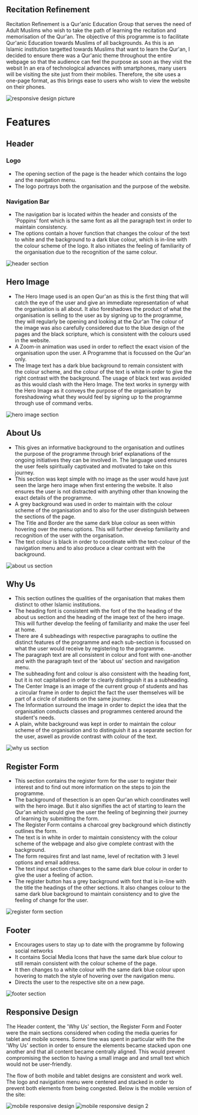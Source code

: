 ## Recitation Refinement

Recitation Refinement is a Qur'anic Education Group that serves the need of Adult Muslims who wish to take the path of learning the recitation and memorisation of the Qur'an. The objective of this programme is to facilitate Qur'anic Education towards Muslims of all backgrounds. As this is an Islamic institution targetted towards Muslims that want to learn the Qur'an, I decided to ensure there was a Qur'anic theme throughout the entire webpage so that the audience can feel the purpose as soon as they visit the websit
In an era of technological advances with smartphones, many users will be visiting the site just from their mobiles. Therefore, the site uses a one-page format, as this brings ease to users who wish to view the website on their phones. 

![responsive design picture](assets/images/responsive-design.png)

# Features 

## Header

### Logo
- The opening section of the page is the header which contains the logo and the navigation menu. 
- The logo portrays both the organisation and the purpose of the website.

### Navigation Bar
- The navigation bar is located within the header and consists of the 'Poppins' font which is the same font as all the paragraph text in order to maintain consistency.
- The options contain a hover function that changes the colour of the text to white and the background to a dark blue colour, which is in-line with the colour scheme of the logo. It also initiates the feeling of familiarity of the organisation due to the recognition of the same colour. 

![header section](assets/images/header.png)

## Hero Image
- The Hero Image used is an open Qur'an as this is the first thing that will catch the eye of the user and give an immediate representation of what the organisation is all about. It also foreshadows the product of what the organisation is selling to the user as by signing up to the programme, they will regularly be opening and looking at the Qur'an The colour of the image was also carefully considered due to the blue design of the pages and the black scripture, which is consistent with the colours used in the website. 
- A Zoom-in animation was used in order to reflect the exact vision of the organisation upon the user. A Programme that is focussed on the Qur'an only.
- The Image text has a dark blue background to remain consistent with the colour scheme, and the colour of the text is white in order to give the right contrast with the background. The usage of black text was avoided as this would clash with the Hero Image. The text works in synergy with the Hero Image as it conveys the purpose of the organisation by foreshadowing what they would feel by signing up to the programme through use of command verbs.

![hero image section](assets/images/hero-image-section.png)

## About Us

- This gives an informative background to the organisation and outlines the purpose of the programme through brief explanations of the ongoing initiatives they can be involved in. The language used ensures the user feels spiritually captivated and motivated to take on this journey. 
- This section was kept simple with no image as the user would have just seen the large hero image when first entering the website. It also ensures the user is not distracted with anything other than knowing the exact details of the programme. 
- A grey background was used in order to maintain with the colour scheme of the organisation and to also for the user distinguish between the sections of the page. 
- The Title and Border are the same dark blue colour as seen within hovering over the menu options. This will further develop familiarity and recognition of the user with the organisation. 
- The text colour is black in order to coordinate with the text-colour of the navigation menu and to also produce a clear contrast with the background. 

![about us section](assets/images/about-us-section.png)

## Why Us

- This section outlines the qualities of the organisation that makes them distinct to other Islamic institutions. 
- The heading font is consistent with the font of the the heading of the about us section and the heading of the image text of the hero image. This will further develop the feeling of familiarity and make the user feel at home. 
- There are 4 subheadings with respective paragraphs to outline the distinct features of the programme and each sub-section is focussed on what the user would receive by registering to the programme. 
- The paragraph text are all consistent in colour and font with one-another and with the paragraph text of the 'about us' section and navigation menu. 
- The subheading font and colour is also consistent with the heading font, but it is not capitalised in order to clearly distinguish it as a subheading. 
- The Center Image is an image of the current group of students and has a circular frame in order to depict the fact the user themselves will be part of a circle of students on the same journey. 
- The Information surround the image in order to depict the idea that the organisation conducts classes and programmes centered around the student's needs. 
- A plain, white background was kept in order to maintain the colour scheme of the organisation and to distinguish it as a separate section for the user, aswell as provide contrast with colour of the text. 

![why us section](assets/images/why-us-section.png)

## Register Form

- This section contains the register form for the user to register their interest and to find out more information on the steps to join the programme.
- The background of thesection is an open Qur'an which coordinates well with the hero image. But it also signifies the act of starting to learn the Qur'an which would give the user the feeling of beginning their journey of learning by submitting the form. 
- The Register Form contains a charcoal grey background which distinctly outlines the form.
- The text is in white in order to maintain consistency with the colour scheme of the webpage and also give complete contrast with the background.
- The form requires first and last name, level of recitation with 3 level options and email address. 
- The text input section changes to the same dark blue colour in order to give the user a feeling of action. 
- The register button has a grey background with font that is in-line with the title the headings of the other sections. It also changes colour to the same dark blue background to maintain consistency and to give the feeling of change for the user. 

![register form section](assets/images/register-form-section.png)

## Footer

- Encourages users to stay up to date with the programme by following social networks
- It contains Social Media Icons that have the same dark blue colour to still remain consistent with the colour scheme of the page.
- It then changes to a white colour with the same dark blue colour upon hovering to match the style of hovering over the navigation menu.
- Directs the user to the respective site on a new page.

![footer section](assets/images/footer.png)

## Responsive Design

The Header content, the 'Why Us' section, the Register Form and Footer were the main sections considered when coding the media queries for tablet and mobile screens. Some time was spent in particular with the the 'Why Us' section in order to ensure the elements became stacked upon one another and that all content became centrally aligned. This would prevent compromising the section to having a small image and and small text which would not be user-friendly. 

The flow of both mobile and tablet designs are consistent and work well. The logo and navigation menu were centered and stacked in order to prevent both elements from being congested. Below is the mobile version of the site:

![mobile responsive design](assets/images/mobile-responsive-design.png)         ![mobile responsive design 2](assets/images/mobile-responsive-design-2.png)   






